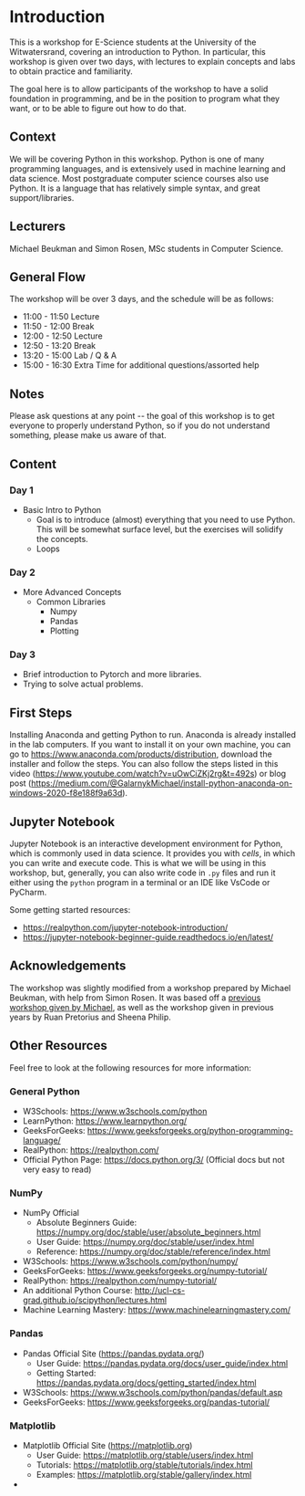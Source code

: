 # Introduction
This is a workshop for E-Science students at the University of the Witwatersrand, covering an introduction to Python. In particular, this workshop is given over two days, with lectures to explain concepts and labs to obtain practice and familiarity.

The goal here is to allow participants of the workshop to have a solid foundation in programming, and be in the position to program what they want, or to be able to figure out how to do that.
## Context
We will be covering Python in this workshop. Python is one of many programming languages, and is extensively used in machine learning and data science. Most postgraduate computer science courses also use Python.
It is a language that has relatively simple syntax, and great support/libraries.

## Lecturers
Michael Beukman and Simon Rosen, MSc students in Computer Science.

## General Flow
The workshop will be over 3 days, and the schedule will be as follows:
- 11:00 - 11:50 Lecture
- 11:50 - 12:00 Break
- 12:00 - 12:50 Lecture
- 12:50 - 13:20 Break
- 13:20 - 15:00 Lab / Q & A
- 15:00 - 16:30 Extra Time for additional questions/assorted help

## Notes
Please ask questions at any point -- the goal of this workshop is to get everyone to properly understand Python, so if you do not understand something, please make us aware of that.

## Content
### Day 1
- Basic Intro to Python
  - Goal is to introduce (almost) everything that you need to use Python. This will be somewhat surface level, but the exercises will solidify the concepts.
  - Loops
### Day 2
- More Advanced Concepts
  - Common Libraries
    - Numpy
    - Pandas
    - Plotting
### Day 3
- Brief introduction to Pytorch and more libraries.
- Trying to solve actual problems.



## First Steps
Installing Anaconda and getting Python to run.
Anaconda is already installed in the lab computers. If you want to install it on your own machine, you can go to https://www.anaconda.com/products/distribution, download the installer and follow the steps.
You can also follow the steps listed in this video (https://www.youtube.com/watch?v=uOwCiZKj2rg&t=492s) or blog post (https://medium.com/@GalarnykMichael/install-python-anaconda-on-windows-2020-f8e188f9a63d).

## Jupyter Notebook
Jupyter Notebook is an interactive development environment for Python, which is commonly used in data science. It provides you with *cells*, in which you can write and execute code.
This is what we will be using in this workshop, but, generally, you can also write code in `.py` files and run it either using the `python` program in a terminal or an IDE like VsCode or PyCharm.


Some getting started resources:
- https://realpython.com/jupyter-notebook-introduction/
- https://jupyter-notebook-beginner-guide.readthedocs.io/en/latest/

## Acknowledgements
The workshop was slightly modified from a workshop prepared by Michael Beukman, with help from Simon Rosen. It was based off a [previous workshop given by Michael](https://github.com/Michael-Beukman/HPC-InterestGroup/blob/main/programming/python/intro/PythonIntro.ipynb), as well as the workshop given in previous years by Ruan Pretorius and Sheena Philip.

## Other Resources
Feel free to look at the following resources for more information:
### General Python
- W3Schools: https://www.w3schools.com/python
- LearnPython: https://www.learnpython.org/
- GeeksForGeeks: https://www.geeksforgeeks.org/python-programming-language/
- RealPython: https://realpython.com/
- Official Python Page: https://docs.python.org/3/ (Official docs but not very easy to read)

### NumPy
- NumPy Official
  - Absolute Beginners Guide: https://numpy.org/doc/stable/user/absolute_beginners.html
  - User Guide: https://numpy.org/doc/stable/user/index.html
  - Reference: https://numpy.org/doc/stable/reference/index.html
- W3Schools: https://www.w3schools.com/python/numpy/
- GeeksForGeeks: https://www.geeksforgeeks.org/numpy-tutorial/
- RealPython: https://realpython.com/numpy-tutorial/
- An additional Python Course: http://ucl-cs-grad.github.io/scipython/lectures.html
- Machine Learning Mastery: https://www.machinelearningmastery.com/

### Pandas
- Pandas Official Site (https://pandas.pydata.org/)
  - User Guide: https://pandas.pydata.org/docs/user_guide/index.html
  - Getting Started: https://pandas.pydata.org/docs/getting_started/index.html
- W3Schools: https://www.w3schools.com/python/pandas/default.asp
- GeeksForGeeks: https://www.geeksforgeeks.org/pandas-tutorial/

### Matplotlib
- Matplotlib Official Site (https://matplotlib.org)
  - User Guide: https://matplotlib.org/stable/users/index.html
  - Tutorials: https://matplotlib.org/stable/tutorials/index.html
  - Examples: https://matplotlib.org/stable/gallery/index.html
- 